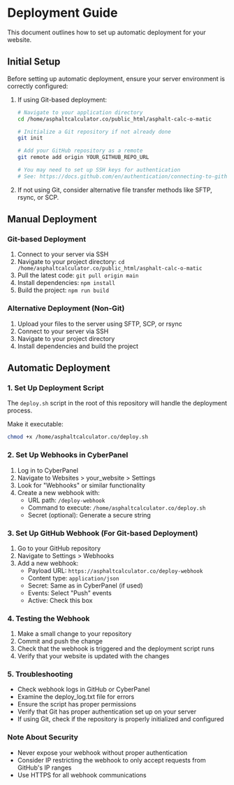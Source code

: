 
# Deployment Guide

This document outlines how to set up automatic deployment for your website.

## Initial Setup

Before setting up automatic deployment, ensure your server environment is correctly configured:

1. If using Git-based deployment:
   ```bash
   # Navigate to your application directory
   cd /home/asphaltcalculator.co/public_html/asphalt-calc-o-matic
   
   # Initialize a Git repository if not already done
   git init
   
   # Add your GitHub repository as a remote
   git remote add origin YOUR_GITHUB_REPO_URL
   
   # You may need to set up SSH keys for authentication
   # See: https://docs.github.com/en/authentication/connecting-to-github-with-ssh
   ```

2. If not using Git, consider alternative file transfer methods like SFTP, rsync, or SCP.

## Manual Deployment

### Git-based Deployment
1. Connect to your server via SSH
2. Navigate to your project directory: `cd /home/asphaltcalculator.co/public_html/asphalt-calc-o-matic`
3. Pull the latest code: `git pull origin main`
4. Install dependencies: `npm install`
5. Build the project: `npm run build`

### Alternative Deployment (Non-Git)
1. Upload your files to the server using SFTP, SCP, or rsync
2. Connect to your server via SSH
3. Navigate to your project directory
4. Install dependencies and build the project

## Automatic Deployment

### 1. Set Up Deployment Script

The `deploy.sh` script in the root of this repository will handle the deployment process.

Make it executable:
```bash
chmod +x /home/asphaltcalculator.co/deploy.sh
```

### 2. Set Up Webhooks in CyberPanel

1. Log in to CyberPanel
2. Navigate to Websites > your_website > Settings
3. Look for "Webhooks" or similar functionality
4. Create a new webhook with:
   - URL path: `/deploy-webhook`
   - Command to execute: `/home/asphaltcalculator.co/deploy.sh`
   - Secret (optional): Generate a secure string

### 3. Set Up GitHub Webhook (For Git-based Deployment)

1. Go to your GitHub repository
2. Navigate to Settings > Webhooks
3. Add a new webhook:
   - Payload URL: `https://asphaltcalculator.co/deploy-webhook`
   - Content type: `application/json`
   - Secret: Same as in CyberPanel (if used)
   - Events: Select "Push" events
   - Active: Check this box

### 4. Testing the Webhook

1. Make a small change to your repository
2. Commit and push the change
3. Check that the webhook is triggered and the deployment script runs
4. Verify that your website is updated with the changes

### 5. Troubleshooting

- Check webhook logs in GitHub or CyberPanel
- Examine the deploy_log.txt file for errors
- Ensure the script has proper permissions
- Verify that Git has proper authentication set up on your server
- If using Git, check if the repository is properly initialized and configured

### Note About Security

- Never expose your webhook without proper authentication
- Consider IP restricting the webhook to only accept requests from GitHub's IP ranges
- Use HTTPS for all webhook communications
